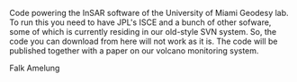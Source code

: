 Code powering the InSAR software of the University of Miami Geodesy lab. To run this you need to have JPL's ISCE and a bunch of other sofware, some of which is currently residing in our old-style SVN system. So, the code you can download from here will not work as it is. The code will be published together with a paper on our volcano monitoring system.

Falk Amelung

